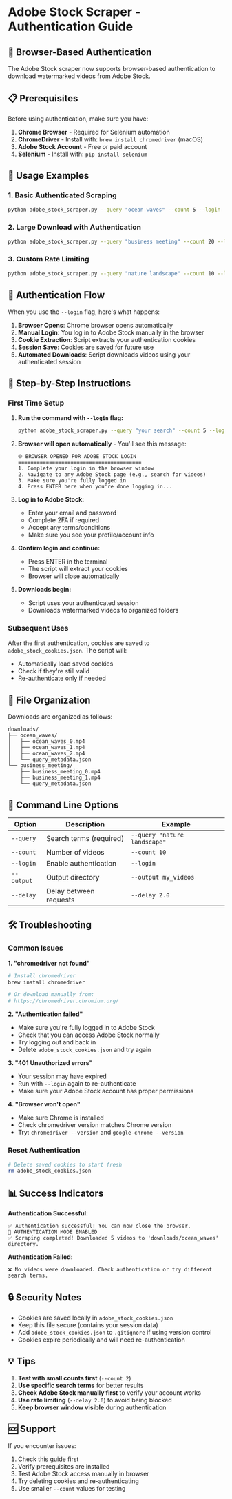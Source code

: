 # Adobe Stock Scraper - Authentication Guide

## 🔐 Browser-Based Authentication

The Adobe Stock scraper now supports browser-based authentication to download watermarked videos from Adobe Stock.

## 📋 Prerequisites

Before using authentication, make sure you have:

1. **Chrome Browser** - Required for Selenium automation
2. **ChromeDriver** - Install with: `brew install chromedriver` (macOS)
3. **Adobe Stock Account** - Free or paid account
4. **Selenium** - Install with: `pip install selenium`

## 🚀 Usage Examples

### 1. Basic Authenticated Scraping
```bash
python adobe_stock_scraper.py --query "ocean waves" --count 5 --login
```

### 2. Large Download with Authentication
```bash
python adobe_stock_scraper.py --query "business meeting" --count 20 --login --output my_videos
```

### 3. Custom Rate Limiting
```bash
python adobe_stock_scraper.py --query "nature landscape" --count 10 --login --delay 2.0
```

## 🔄 Authentication Flow

When you use the `--login` flag, here's what happens:

1. **Browser Opens**: Chrome browser opens automatically
2. **Manual Login**: You log in to Adobe Stock manually in the browser
3. **Cookie Extraction**: Script extracts your authentication cookies
4. **Session Save**: Cookies are saved for future use
5. **Automated Downloads**: Script downloads videos using your authenticated session

## 📝 Step-by-Step Instructions

### First Time Setup

1. **Run the command with `--login` flag:**
   ```bash
   python adobe_stock_scraper.py --query "your search" --count 5 --login
   ```

2. **Browser will open automatically** - You'll see this message:
   ```
   🌐 BROWSER OPENED FOR ADOBE STOCK LOGIN
   ========================================
   1. Complete your login in the browser window
   2. Navigate to any Adobe Stock page (e.g., search for videos)
   3. Make sure you're fully logged in
   4. Press ENTER here when you're done logging in...
   ```

3. **Log in to Adobe Stock:**
   - Enter your email and password
   - Complete 2FA if required
   - Accept any terms/conditions
   - Make sure you see your profile/account info

4. **Confirm login and continue:**
   - Press ENTER in the terminal
   - The script will extract your cookies
   - Browser will close automatically

5. **Downloads begin:**
   - Script uses your authenticated session
   - Downloads watermarked videos to organized folders

### Subsequent Uses

After the first authentication, cookies are saved to `adobe_stock_cookies.json`. The script will:
- Automatically load saved cookies
- Check if they're still valid
- Re-authenticate only if needed

## 📁 File Organization

Downloads are organized as follows:
```
downloads/
├── ocean_waves/
│   ├── ocean_waves_0.mp4
│   ├── ocean_waves_1.mp4
│   ├── ocean_waves_2.mp4
│   └── query_metadata.json
└── business_meeting/
    ├── business_meeting_0.mp4
    ├── business_meeting_1.mp4
    └── query_metadata.json
```

## 🔧 Command Line Options

| Option | Description | Example |
|--------|-------------|---------|
| `--query` | Search terms (required) | `--query "nature landscape"` |
| `--count` | Number of videos | `--count 10` |
| `--login` | Enable authentication | `--login` |
| `--output` | Output directory | `--output my_videos` |
| `--delay` | Delay between requests | `--delay 2.0` |

## 🛠️ Troubleshooting

### Common Issues

**1. "chromedriver not found"**
```bash
# Install chromedriver
brew install chromedriver

# Or download manually from:
# https://chromedriver.chromium.org/
```

**2. "Authentication failed"**
- Make sure you're fully logged in to Adobe Stock
- Check that you can access Adobe Stock normally
- Try logging out and back in
- Delete `adobe_stock_cookies.json` and try again

**3. "401 Unauthorized errors"**
- Your session may have expired
- Run with `--login` again to re-authenticate
- Make sure your Adobe Stock account has proper permissions

**4. "Browser won't open"**
- Make sure Chrome is installed
- Check chromedriver version matches Chrome version
- Try: `chromedriver --version` and `google-chrome --version`

### Reset Authentication
```bash
# Delete saved cookies to start fresh
rm adobe_stock_cookies.json
```

## 📊 Success Indicators

**Authentication Successful:**
```
✅ Authentication successful! You can now close the browser.
🔐 AUTHENTICATION MODE ENABLED
✅ Scraping completed! Downloaded 5 videos to 'downloads/ocean_waves' directory.
```

**Authentication Failed:**
```
❌ No videos were downloaded. Check authentication or try different search terms.
```

## 🔒 Security Notes

- Cookies are saved locally in `adobe_stock_cookies.json`
- Keep this file secure (contains your session data)
- Add `adobe_stock_cookies.json` to `.gitignore` if using version control
- Cookies expire periodically and will need re-authentication

## 💡 Tips

1. **Test with small counts first** (`--count 2`)
2. **Use specific search terms** for better results
3. **Check Adobe Stock manually first** to verify your account works
4. **Use rate limiting** (`--delay 2.0`) to avoid being blocked
5. **Keep browser window visible** during authentication

## 🆘 Support

If you encounter issues:
1. Check this guide first
2. Verify prerequisites are installed
3. Test Adobe Stock access manually in browser
4. Try deleting cookies and re-authenticating
5. Use smaller `--count` values for testing 